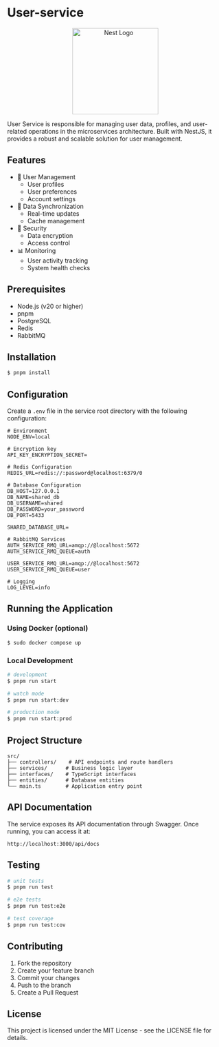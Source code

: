 # User-service

<p align="center">
  <a href="http://nestjs.com/" target="blank"><img src="https://nestjs.com/img/logo-small.svg" width="200" alt="Nest Logo" /></a>
</p>

[circleci-image]: https://img.shields.io/circleci/build/github/nestjs/nest/master?token=abc123def456
[circleci-url]: https://circleci.com/gh/nestjs/nest

User Service is responsible for managing user data, profiles, and user-related operations in the microservices architecture. Built with NestJS, it provides a robust and scalable solution for user management.

## Features

- 👤 User Management
  - User profiles
  - User preferences
  - Account settings
- 🔄 Data Synchronization
  - Real-time updates
  - Cache management
- 🔐 Security
  - Data encryption
  - Access control
- 📊 Monitoring
  - User activity tracking
  - System health checks

## Prerequisites

- Node.js (v20 or higher)
- pnpm
- PostgreSQL
- Redis
- RabbitMQ

## Installation

```bash
$ pnpm install
```

## Configuration

Create a `.env` file in the service root directory with the following configuration:

```env
# Environment
NODE_ENV=local

# Encryption key
API_KEY_ENCRYPTION_SECRET=

# Redis Configuration
REDIS_URL=redis://:password@localhost:6379/0

# Database Configuration
DB_HOST=127.0.0.1
DB_NAME=shared_db
DB_USERNAME=shared
DB_PASSWORD=your_password
DB_PORT=5433

SHARED_DATABASE_URL=

# RabbitMQ Services
AUTH_SERVICE_RMQ_URL=amqp://@localhost:5672
AUTH_SERVICE_RMQ_QUEUE=auth

USER_SERVICE_RMQ_URL=amqp://@localhost:5672
USER_SERVICE_RMQ_QUEUE=user

# Logging
LOG_LEVEL=info
```

## Running the Application

### Using Docker (optional)

```bash
$ sudo docker compose up
```

### Local Development

```bash
# development
$ pnpm run start

# watch mode
$ pnpm run start:dev

# production mode
$ pnpm run start:prod
```

## Project Structure

```
src/
├── controllers/    # API endpoints and route handlers
├── services/      # Business logic layer
├── interfaces/    # TypeScript interfaces
├── entities/      # Database entities
└── main.ts        # Application entry point
```

## API Documentation

The service exposes its API documentation through Swagger. Once running, you can access it at:

```
http://localhost:3000/api/docs
```

## Testing

```bash
# unit tests
$ pnpm run test

# e2e tests
$ pnpm run test:e2e

# test coverage
$ pnpm run test:cov
```

## Contributing

1. Fork the repository
2. Create your feature branch
3. Commit your changes
4. Push to the branch
5. Create a Pull Request

## License

This project is licensed under the MIT License - see the LICENSE file for details.
